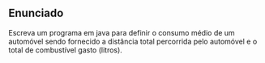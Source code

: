 ## Enunciado

Escreva um programa em java para definir o consumo médio de um automóvel sendo fornecido a distância total percorrida pelo automóvel e o total de combustível gasto (litros).